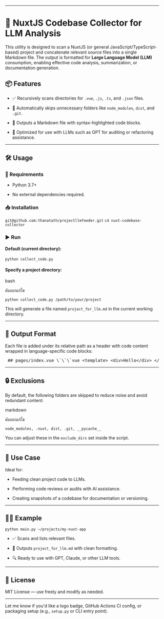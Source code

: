 * * *

🧠 NuxtJS Codebase Collector for LLM Analysis
=============================================

This utility is designed to scan a NuxtJS (or general JavaScript/TypeScript-based) project and concatenate relevant source files into a single Markdown file. The output is formatted for **Large Language Model (LLM)** consumption, enabling effective code analysis, summarization, or documentation generation.

📦 Features
-----------

*   ✅ Recursively scans directories for `.vue`, `.js`, `.ts`, and `.json` files.
    
*   🚫 Automatically skips unnecessary folders like `node_modules`, `dist`, and `.git`.
    
*   🧾 Outputs a Markdown file with syntax-highlighted code blocks.
    
*   🧠 Optimized for use with LLMs such as GPT for auditing or refactoring assistance.
    

* * *

🛠 Usage
--------

### 🔧 Requirements

*   Python 3.7+
    
*   No external dependencies required.
    

### 📥 Installation

`git@github.com:thanatath/projectllmfeeder.git` 
`cd nuxt-codebase-collector`

### ▶️ Run

#### Default (current directory):

`python collect_code.py`

#### Specify a project directory:

bash

คัดลอกแก้ไข

`python collect_code.py /path/to/your/project`

This will generate a file named `project_for_llm.md` in the current working directory.

* * *

📁 Output Format
----------------

Each file is added under its relative path as a header with code content wrapped in language-specific code blocks:

<pre> ## pages/index.vue \`\`\`vue &lt;template&gt; &lt;div&gt;Hello&lt;/div&gt; &lt;/template&gt; ... \`\`\` </pre>

* * *

🔒 Exclusions
-------------

By default, the following folders are skipped to reduce noise and avoid redundant content:

markdown

คัดลอกแก้ไข

`node_modules, .nuxt, dist, .git, __pycache__`

You can adjust these in the `exclude_dirs` set inside the script.

* * *

🤖 Use Case
-----------

Ideal for:

*   Feeding clean project code to LLMs.
    
*   Performing code reviews or audits with AI assistance.
    
*   Creating snapshots of a codebase for documentation or versioning.
    

* * *

🧙‍♂️ Example
-------------


`python main.py ~/projects/my-nuxt-app`

*   ✅ Scans and lists relevant files.
    
*   📝 Outputs `project_for_llm.md` with clean formatting.
    
*   🔍 Ready to use with GPT, Claude, or other LLM tools.
    

* * *

📄 License
----------

MIT License — use freely and modify as needed.

* * *

Let me know if you'd like a logo badge, GitHub Actions CI config, or packaging setup (e.g., `setup.py` or CLI entry point).